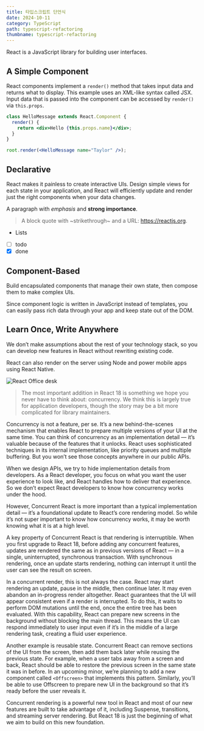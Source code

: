 ```yaml
---
title: 타입스크립트 단언식
date: 2024-10-11
category: TypeScript
path: typescript-refactoring
thumbname: typescript-refactoring
---
```


React is a JavaScript library for building user interfaces.

## A Simple Component

React components implement a `render()` method that takes input data and returns what to display. This example uses an XML-like syntax called JSX. Input data that is passed into the component can be accessed by `render()` via `this.props`.

```jsx
class HelloMessage extends React.Component {
  render() {
    return <div>Hello {this.props.name}</div>;
  }
}

root.render(<HelloMessage name="Taylor" />);
```

## Declarative

React makes it painless to create interactive UIs. Design simple views for each state in your application, and React will efficiently update and render just the right components when your data changes.

A paragraph with _emphasis_ and **strong importance**.

> A block quote with ~strikethrough~ and a URL: https://reactjs.org.

- Lists
- [ ] todo
- [x] done

## Component-Based

Build encapsulated components that manage their own state, then compose them to make complex UIs.

Since component logic is written in JavaScript instead of templates, you can easily pass rich data through your app and keep state out of the DOM.

## Learn Once, Write Anywhere

We don’t make assumptions about the rest of your technology stack, so you can develop new features in React without rewriting existing code.

React can also render on the server using Node and power mobile apps using React Native.

![React Office desk](https://images.unsplash.com/photo-1633356122102-3fe601e05bd2?ixlib=rb-1.2.1&ixid=MnwxMjA3fDB8MHxwaG90by1wYWdlfHx8fGVufDB8fHx8&auto=format&fit=crop&w=2070&q=80)

> The most important addition in React 18 is something we hope you never have to think about: concurrency. We think this is largely true for application developers, though the story may be a bit more complicated for library maintainers.

Concurrency is not a feature, per se. It’s a new behind-the-scenes mechanism that enables React to prepare multiple versions of your UI at the same time. You can think of concurrency as an implementation detail — it’s valuable because of the features that it unlocks. React uses sophisticated techniques in its internal implementation, like priority queues and multiple buffering. But you won’t see those concepts anywhere in our public APIs.

When we design APIs, we try to hide implementation details from developers. As a React developer, you focus on what you want the user experience to look like, and React handles how to deliver that experience. So we don’t expect React developers to know how concurrency works under the hood.

However, Concurrent React is more important than a typical implementation detail — it’s a foundational update to React’s core rendering model. So while it’s not super important to know how concurrency works, it may be worth knowing what it is at a high level.

A key property of Concurrent React is that rendering is interruptible. When you first upgrade to React 18, before adding any concurrent features, updates are rendered the same as in previous versions of React — in a single, uninterrupted, synchronous transaction. With synchronous rendering, once an update starts rendering, nothing can interrupt it until the user can see the result on screen.

In a concurrent render, this is not always the case. React may start rendering an update, pause in the middle, then continue later. It may even abandon an in-progress render altogether. React guarantees that the UI will appear consistent even if a render is interrupted. To do this, it waits to perform DOM mutations until the end, once the entire tree has been evaluated. With this capability, React can prepare new screens in the background without blocking the main thread. This means the UI can respond immediately to user input even if it’s in the middle of a large rendering task, creating a fluid user experience.

Another example is reusable state. Concurrent React can remove sections of the UI from the screen, then add them back later while reusing the previous state. For example, when a user tabs away from a screen and back, React should be able to restore the previous screen in the same state it was in before. In an upcoming minor, we’re planning to add a new component called `<Offscreen>` that implements this pattern. Similarly, you’ll be able to use Offscreen to prepare new UI in the background so that it’s ready before the user reveals it.

Concurrent rendering is a powerful new tool in React and most of our new features are built to take advantage of it, including Suspense, transitions, and streaming server rendering. But React 18 is just the beginning of what we aim to build on this new foundation.
